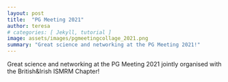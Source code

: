 ```yaml
---
layout: post
title:  "PG Meeting 2021"
author: teresa
# categories: [ Jekyll, tutorial ]
image: assets/images/pgmeetingcollage_2021.png
summary: "Great science and networking at the PG Meeting 2021!"
---
```


Great science and networking at the PG Meeting 2021 jointly organised with the British&Irish ISMRM Chapter!
